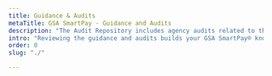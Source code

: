 ```yaml
---
title: Guidance & Audits
metaTitle: GSA SmartPay - Guidance and Audits
description: "The Audit Repository includes agency audits related to the GSA SmartPay program."
intro: "Reviewing the guidance and audits builds your GSA SmartPay® knowledge and strengthens your charge card program."
order: 0
slug: "./"

---
```

